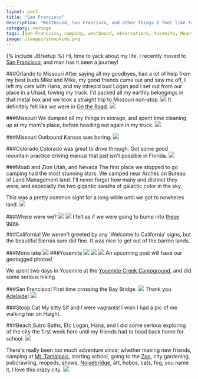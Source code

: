 ```yaml
---
layout: post
title: "San Francisco"
description: "Westbound, San Francisco, and other things I feel like talking about."
category: verbage
tags: [San Francisco, camping, westbound, observations, Yosemite, Mount Tamalpais, 3D printering, Noisebridge, Mono Lake, stoop kids, beach, hobos, hostels, friends, garden, cats, maps]
image: /images/stoopkids.png
---
```

{% include JB/setup %}
Hi, time to yack about my life. I recently moved to [San Francisco](https://en.wikipedia.org/wiki/San_Francisco), and man has it been a journey!

###Orlando to Missouri
After saying all my goodbyes, had a lot of help from my best buds Mike and Mike, my good friends came out and saw me off, I left my cats with Hana, and my intrepid bud Logan and I set out from our place in a Uhaul, towing my truck. I'd packed all my earthly belongings in that metal box and we took a straight trip to Missouri non-stop.
<img src="/images/westbound.jpg" />
It definitely felt like we were in [On the Road](https://en.wikipedia.org/wiki/On_the_Road). 
<img src="/images/ontheroad.jpg" />

###Missouri
We dumped all my things in storage, and spent time cleaning up at my mom's place, before heading out again in my truck.
<img src="/images/morningarch.jpg" />

###Missouri Outbound
Kansas was boring.
<img src="/images/kansaswindmills.jpg" />

###Colorado
Colorado was great to drive through. Got some good mountain practice driving manual that just isn't possible in Florida.
<img src="/images/coloradomountainroads.jpg" />

###Moab and Zion Utah, and Nevada
The first place we stopped to go camping had the most stunning stars. We camped near Arches on Bureau of Land Management land. I'll never forget how many and distinct they were, and especially the two gigantic swaths of galactic color in the sky.

This was a pretty common sight for a long while until we got to nowheres land.
<img src="/images/ghostrock.jpg" />

###Where were we?
<img src="/images/vastnothing.jpg" />
<img src="/images/vastnothingandtruck.jpg" />
I felt as if we were going to bump into [these guys](https://youtube.com/watch?v=YvT5KCGZYck).

###California!
We weren't greeted by any 'Welcome to California' signs, but the beautiful Sierras sure did fine. It was nice to get out of the barren lands. 

###Mono lake 
<img src="/images/monolake.jpg" />
###Yosemite
<img src="/images/yosemitevalley.jpg" />
<img src="/images/greenyosemite.jpg" />
<img src="/images/greenyosemitelichen.jpg" />
An upcoming post will have our geotagged photos!

We spent two days in Yosemite at the [Yosemite Creek Campground](https://en.wikipedia.org/wiki/Yosemite_Creek_Campground), and did some serious hiking.

###San Francisco!
First time crossing the Bay Bridge.
<img src="/images/firsttimebaybridge.jpg" />
Thank you [Adelaide](http://www.adelaidehostel.com/)!
<img src="/images/adelaide.jpg" />

###Stoop Cat
My kitty Sif and I were vagrants! I wish I had a pic of me walking her on Haight.

###Beach,Sutro Baths, Etc
Logan, Hana, and I did some serious exploring of the city the first week here until my friends had to head back home for school.
<img src="/images/sutrobaths.jpg" />

There's really been too much adventure since; whether making new friends, camping at [Mt. Tamalpais](https://en.wikipedia.org/wiki/Mount_Tamalpais), starting school, going to the [Zoo](http://www.sfzoo.org), city gardening, pubcrawling, mopeds, shows, [Noisebridge](https://www.noisebridge.net), art, hobos, cats, fog, you name it, I love this crazy city.
<img src="/images/moebius.jpg" />